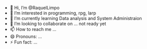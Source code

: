 - 👋 Hi, I’m @RaquelLimpo
- 👀 I’m interested in programming, rpg, larp
- 🌱 I’m currently learning Data analysis and System Administraion
- 💞️ I’m looking to collaborate on ... not ready yet
- 📫 How to reach me ...
- 😄 Pronouns: ...
- ⚡ Fun fact: ...

<!---
RaquelLimpo/RaquelLimpo is a ✨ special ✨ repository because its `README.md` (this file) appears on your GitHub profile.
You can click the Preview link to take a look at your changes.
--->
